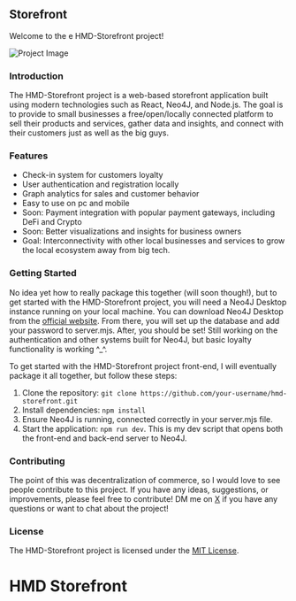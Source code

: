 ## Storefront

Welcome to the e HMD-Storefront project!

![Project Image](https://meansquares.com/assets/projectImage2-e32577ca.png)

### Introduction

The HMD-Storefront project is a web-based storefront application built using modern technologies such as React, Neo4J, and Node.js. The goal is to provide to small businesses a free/open/locally connected platform to sell their products and services, gather data and insights, and connect with their customers just as well as the big guys.


### Features

- Check-in system for customers loyalty
- User authentication and registration locally
- Graph analytics for sales and customer behavior
- Easy to use on pc and mobile
- Soon: Payment integration with popular payment gateways, including DeFi and Crypto
- Soon: Better visualizations and insights for business owners
- Goal: Interconnectivity with other local businesses and services to grow the local ecosystem away from big tech.


### Getting Started

No idea yet how to really package this together (will soon though!), but to get started with the HMD-Storefront project, you will need a Neo4J Desktop instance running on your local machine. You can download Neo4J Desktop from the [official website](https://neo4j.com/download/). From there, you will set up the database and add your password to server.mjs. After, you should be set! Still working on the authentication and other systems built for Neo4J, but basic loyalty functionality is working ^_^.

To get started with the HMD-Storefront project front-end, I will eventually package it all together, but follow these steps:
1. Clone the repository: `git clone https://github.com/your-username/hmd-storefront.git`
2. Install dependencies: `npm install`
3. Ensure Neo4J is running, connected correctly in your server.mjs file.
4. Start the application: `npm run dev`. This is my dev script that opens both the front-end and back-end server to Neo4J.

### Contributing

The point of this was decentralization of commerce, so I would love to see people contribute to this project. If you have any ideas, suggestions, or improvements, please feel free to contribute! DM me on [X](https://twitter.com/holdmydata) if you have any questions or want to chat about the project!

### License

The HMD-Storefront project is licensed under the [MIT License](LICENSE).
# HMD Storefront

